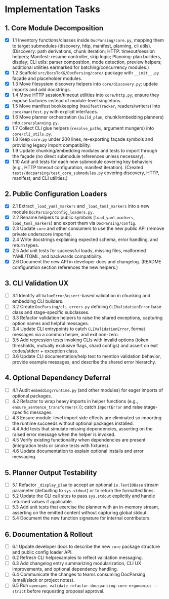 # Implementation Tasks

## 1. Core Module Decomposition

- [x] 1.1 Inventory functions/classes inside `DocParsing/core.py`, mapping them to target submodules (discovery, http, manifest, planning, cli utils). (Discovery: path derivations, chunk iteration; HTTP: timeout/session helpers; Manifest: resume controller, skip logic; Planning: plan builders, display; CLI utils: parser composition, mode detection, preview helpers; additional utilities earmarked for batching/concurrency modules.)
- [x] 1.2 Scaffold `src/DocsToKG/DocParsing/core/` package with `__init__.py` façade and placeholder modules.
- [x] 1.3 Move filesystem discovery helpers into `core/discovery.py`; update imports and add docstrings.
- [x] 1.4 Move HTTP session/timeout utilities into `core/http.py`; ensure they expose factories instead of module-level singletons.
- [x] 1.5 Move manifest bookkeeping (`ManifestTracker`, readers/writers) into `core/manifest.py` with explicit interfaces.
- [x] 1.6 Move planner orchestration (`build_plan`, chunk/embedding planners) into `core/planning.py`.
- [x] 1.7 Collect CLI glue helpers (`resolve_paths`, argument mungers) into `core/cli_utils.py`.
- [x] 1.8 Keep `core.py` under 200 lines, re-exporting façade symbols and providing legacy import compatibility.
- [x] 1.9 Update chunking/embedding modules and tests to import through the façade (no direct submodule references unless necessary).
- [x] 1.10 Add unit tests for each new submodule covering key behaviors (e.g., HTTP timeout configuration, manifest iteration). (Created `tests/docparsing/test_core_submodules.py` covering discovery, HTTP, manifest, and CLI utilities.)

## 2. Public Configuration Loaders

- [x] 2.1 Extract `_load_yaml_markers` and `_load_toml_markers` into a new module `DocParsing/config_loaders.py`.
- [x] 2.2 Rename helpers to public symbols (`load_yaml_markers`, `load_toml_markers`) and export them via `DocParsing/config`.
- [x] 2.3 Update `core` and other consumers to use the new public API (remove private underscore imports).
- [x] 2.4 Write docstrings explaining expected schema, error handling, and return types.
- [x] 2.5 Add unit tests for successful loads, missing files, malformed YAML/TOML, and backwards compatibility.
- [x] 2.6 Document the new API in developer docs and changelog. (README configuration section references the new helpers.)

## 3. CLI Validation UX

- [ ] 3.1 Identify all `ValueError`/`assert`-based validation in chunking and embedding CLI builders.
- [ ] 3.2 Create `DocParsing/cli_errors.py` defining `CLIValidationError` base class and stage-specific subclasses.
- [ ] 3.3 Refactor validation helpers to raise the shared exceptions, capturing option names and helpful messages.
- [ ] 3.4 Update CLI entrypoints to catch `CLIValidationError`, format messages via a common helper, and exit non-zero.
- [ ] 3.5 Add regression tests invoking CLIs with invalid options (token thresholds, mutually exclusive flags, shard configs) and assert on exit codes/stderr + exception class.
- [ ] 3.6 Update CLI documentation/help text to mention validation behavior, provide example messages, and describe the shared error hierarchy.

## 4. Optional Dependency Deferral

- [ ] 4.1 Audit `embedding/runtime.py` (and other modules) for eager imports of optional packages.
- [ ] 4.2 Refactor to wrap heavy imports in helper functions (e.g., `ensure_sentence_transformers()`); catch `ImportError` and raise stage-specific messages.
- [ ] 4.3 Ensure module-level import side effects are eliminated so importing the runtime succeeds without optional packages installed.
- [ ] 4.4 Add tests that simulate missing dependencies, asserting on the raised error message when the helper is invoked.
- [ ] 4.5 Verify existing functionality when dependencies are present (integration tests or smoke tests with fixtures).
- [ ] 4.6 Update documentation to explain optional installs and error messaging.

## 5. Planner Output Testability

- [ ] 5.1 Refactor `_display_plan` to accept an optional `io.TextIOBase` stream parameter (defaulting to `sys.stdout`) or to return the formatted lines.
- [ ] 5.2 Update the CLI call sites to pass `sys.stdout` explicitly and handle returned values if applicable.
- [ ] 5.3 Add unit tests that exercise the planner with an in-memory stream, asserting on the emitted content without capturing global stdout.
- [ ] 5.4 Document the new function signature for internal contributors.

## 6. Documentation & Rollout

- [ ] 6.1 Update developer docs to describe the new `core` package structure and public config loader API.
- [ ] 6.2 Refresh CLI help/examples to reflect validation messaging.
- [ ] 6.3 Add changelog entry summarizing modularization, CLI UX improvements, and optional dependency handling.
- [ ] 6.4 Communicate the changes to teams consuming DocParsing (email/slack or project notes).
- [ ] 6.5 Run `openspec validate refactor-docsparsing-core-ergonomics --strict` before requesting proposal approval.

